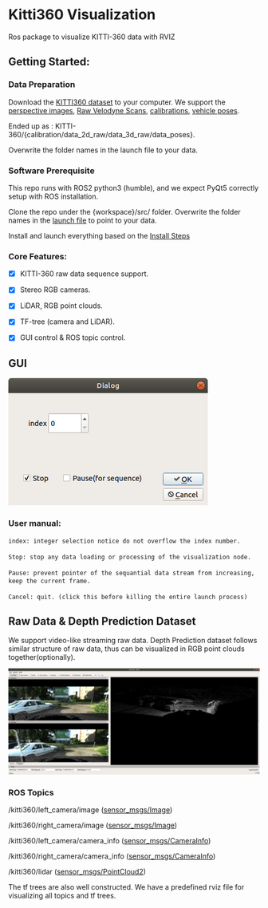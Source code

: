 # Kitti360 Visualization

Ros package to visualize KITTI-360 data with RVIZ

## Getting Started:

### Data Preparation

Download the [KITTI360 dataset](https://www.cvlibs.net/datasets/kitti-360/download.php) to your computer. We support the [perspective images](https://s3.eu-central-1.amazonaws.com/avg-projects/KITTI-360/a1d81d9f7fc7195c937f9ad12e2a2c66441ecb4e/download_2d_perspective.zip), [Raw Velodyne Scans](https://s3.eu-central-1.amazonaws.com/avg-projects/KITTI-360/a1d81d9f7fc7195c937f9ad12e2a2c66441ecb4e/download_3d_velodyne.zip), [calibrations](https://s3.eu-central-1.amazonaws.com/avg-projects/KITTI-360/a1d81d9f7fc7195c937f9ad12e2a2c66441ecb4e/download_3d_velodyne.zip), [vehicle poses](https://s3.eu-central-1.amazonaws.com/avg-projects/KITTI-360/89a6bae3c8a6f789e12de4807fc1e8fdcf182cf4/data_poses.zip). 

Ended up as : KITTI-360/{calibration/data_2d_raw/data_3d_raw/data_poses}.

Overwrite the folder names in the launch file to your data.

### Software Prerequisite

This repo runs with ROS2 python3 (humble), and we expect PyQt5 correctly setup with ROS installation.

Clone the repo under the {workspace}/src/ folder. Overwrite the folder names in the [launch file](../launch/kitti360_launch.xml) to point to your data. 

Install and launch everything based on the [Install Steps](../readme.md)


### Core Features:

- [x] KITTI-360 raw data sequence support. 
- [x] Stereo RGB cameras.
- [x] LiDAR, RGB point clouds.
- [x] TF-tree (camera and LiDAR).
- [x] GUI control & ROS topic control.


## GUI

![image](gui.png)

### User manual:

    index: integer selection notice do not overflow the index number.

    Stop: stop any data loading or processing of the visualization node.
    
    Pause: prevent pointer of the sequantial data stream from increasing, keep the current frame.

    Cancel: quit. (click this before killing the entire launch process)

## Raw Data & Depth Prediction Dataset

We support video-like streaming raw data. Depth Prediction dataset follows similar structure of raw data, thus can be visualized in RGB point clouds together(optionally). 

![image](sequence.png)

### ROS Topics

/kitti360/left_camera/image ([sensor_msgs/Image](https://docs.ros2.org/latest/api/sensor_msgs/msg/Image.html))

/kitti360/right_camera/image ([sensor_msgs/Image](https://docs.ros2.org/latest/api/sensor_msgs/msg/Image.html))

/kitti360/left_camera/camera_info ([sensor_msgs/CameraInfo](https://docs.ros2.org/latest/api/sensor_msgs/msg/CameraInfo.html))

/kitti360/right_camera/camera_info ([sensor_msgs/CameraInfo](https://docs.ros2.org/latest/api/sensor_msgs/msg/CameraInfo.html))

/kitti360/lidar ([sensor_msgs/PointCloud2](https://docs.ros2.org/latest/api/sensor_msgs/msg/PointCloud2.html))

The tf trees are also well constructed. We have a predefined rviz file for visualizing all topics and tf trees.